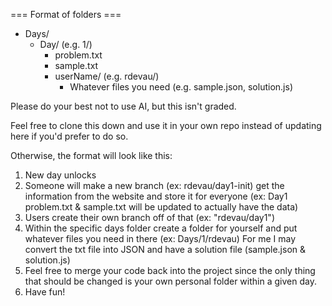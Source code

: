 === Format of folders ===

-   Days/
    -   Day/ (e.g. 1/)
        -   problem.txt
        -   sample.txt
        -   userName/ (e.g. rdevau/)
            -   Whatever files you need (e.g. sample.json, solution.js)

Please do your best not to use AI, but this isn't graded.

Feel free to clone this down and use it in your own repo instead of updating here if you'd prefer to do so.

Otherwise, the format will look like this:

1. New day unlocks
2. Someone will make a new branch (ex: rdevau/day1-init) get the information from the website and store it for everyone
   (ex: Day1 problem.txt & sample.txt will be updated to actually have the data)
3. Users create their own branch off of that (ex: "rdevau/day1")
4. Within the specific days folder create a folder for yourself and put whatever files you need in there
   (ex: Days/1/rdevau)
   For me I may convert the txt file into JSON and have a solution file (sample.json & solution.js)
5. Feel free to merge your code back into the project since the only thing that should be changed is your own personal folder within a given day.
6. Have fun!

